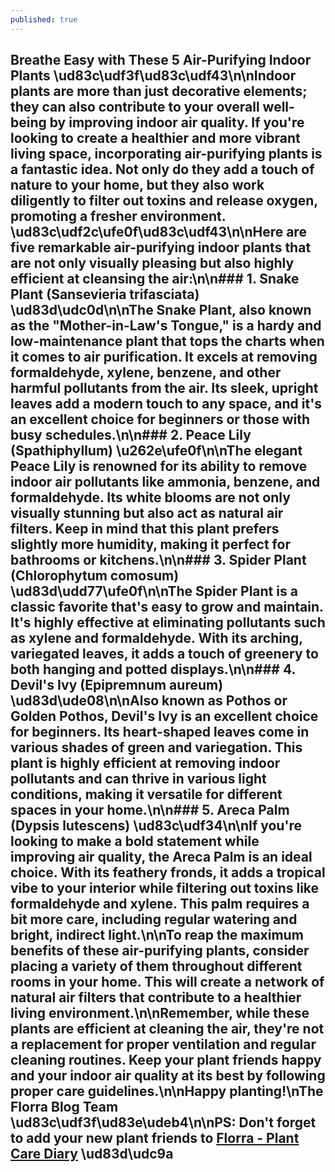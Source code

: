 ```yaml
---
published: true
---
```

## Breathe Easy with These 5 Air-Purifying Indoor Plants \ud83c\udf3f\ud83c\udf43\n\nIndoor plants are more than just decorative elements; they can also contribute to your overall well-being by improving indoor air quality. If you're looking to create a healthier and more vibrant living space, incorporating air-purifying plants is a fantastic idea. Not only do they add a touch of nature to your home, but they also work diligently to filter out toxins and release oxygen, promoting a fresher environment. \ud83c\udf2c\ufe0f\ud83c\udf43\n\nHere are five remarkable air-purifying indoor plants that are not only visually pleasing but also highly efficient at cleansing the air:\n\n### 1. **Snake Plant (Sansevieria trifasciata)** \ud83d\udc0d\n\nThe Snake Plant, also known as the \"Mother-in-Law's Tongue,\" is a hardy and low-maintenance plant that tops the charts when it comes to air purification. It excels at removing formaldehyde, xylene, benzene, and other harmful pollutants from the air. Its sleek, upright leaves add a modern touch to any space, and it's an excellent choice for beginners or those with busy schedules.\n\n### 2. **Peace Lily (Spathiphyllum)** \u262e\ufe0f\n\nThe elegant Peace Lily is renowned for its ability to remove indoor air pollutants like ammonia, benzene, and formaldehyde. Its white blooms are not only visually stunning but also act as natural air filters. Keep in mind that this plant prefers slightly more humidity, making it perfect for bathrooms or kitchens.\n\n### 3. **Spider Plant (Chlorophytum comosum)** \ud83d\udd77\ufe0f\n\nThe Spider Plant is a classic favorite that's easy to grow and maintain. It's highly effective at eliminating pollutants such as xylene and formaldehyde. With its arching, variegated leaves, it adds a touch of greenery to both hanging and potted displays.\n\n### 4. **Devil's Ivy (Epipremnum aureum)** \ud83d\ude08\n\nAlso known as Pothos or Golden Pothos, Devil's Ivy is an excellent choice for beginners. Its heart-shaped leaves come in various shades of green and variegation. This plant is highly efficient at removing indoor pollutants and can thrive in various light conditions, making it versatile for different spaces in your home.\n\n### 5. **Areca Palm (Dypsis lutescens)** \ud83c\udf34\n\nIf you're looking to make a bold statement while improving air quality, the Areca Palm is an ideal choice. With its feathery fronds, it adds a tropical vibe to your interior while filtering out toxins like formaldehyde and xylene. This palm requires a bit more care, including regular watering and bright, indirect light.\n\nTo reap the maximum benefits of these air-purifying plants, consider placing a variety of them throughout different rooms in your home. This will create a network of natural air filters that contribute to a healthier living environment.\n\nRemember, while these plants are efficient at cleaning the air, they're not a replacement for proper ventilation and regular cleaning routines. Keep your plant friends happy and your indoor air quality at its best by following proper care guidelines.\n\nHappy planting!\nThe Florra Blog Team \ud83c\udf3f\ud83e\udeb4\n\nPS: Don't forget to add your new plant friends to [Florra - Plant Care Diary](https://florra.app) \ud83d\udc9a
